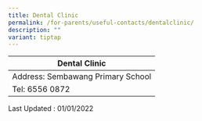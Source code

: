 ```yaml
---
title: Dental Clinic
permalink: /for-parents/useful-contacts/dentalclinic/
description: ""
variant: tiptap
---
```

| Dental Clinic |
|---|
| Address: Sembawang Primary School |
| Tel: 6556 0872 |

Last Updated : 01/01/2022